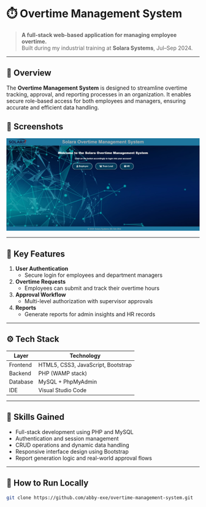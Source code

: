 # ⏱️ Overtime Management System

> **A full-stack web-based application for managing employee overtime.**  
> Built during my industrial training at **Solara Systems**, Jul–Sep 2024.

---

## 📖 Overview

The **Overtime Management System** is designed to streamline overtime tracking, approval, and reporting processes in an organization. It enables secure role-based access for both employees and managers, ensuring accurate and efficient data handling.

## 📸 Screenshots

<p align="center">
  <img src="otlanding.jpg" alt="Login Page" width="600">
</p>

---

## 🔑 Key Features

1. **User Authentication**
   - Secure login for employees and department managers
2. **Overtime Requests**
   - Employees can submit and track their overtime hours
3. **Approval Workflow**
   - Multi-level authorization with supervisor approvals
4. **Reports**
   - Generate reports for admin insights and HR records

---

## ⚙️ Tech Stack

| Layer       | Technology                 |
|-------------|----------------------------|
| Frontend    | HTML5, CSS3, JavaScript, Bootstrap |
| Backend     | PHP (WAMP stack)           |
| Database    | MySQL + PhpMyAdmin         |
| IDE         | Visual Studio Code         |

---

## 🧠 Skills Gained

- Full-stack development using PHP and MySQL
- Authentication and session management
- CRUD operations and dynamic data handling
- Responsive interface design using Bootstrap
- Report generation logic and real-world approval flows

---

## 🚀 How to Run Locally

```bash
git clone https://github.com/abby-exe/overtime-management-system.git
